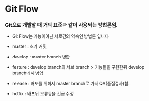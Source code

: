 # Git Flow
### Git으로 개발할 때 거의 표준과 같이 사용되는 방법론임.
- Git Flow는 기능이아닌 서로간의 약속인 방법론 입니다 

- master : 초기 커밋
- develop : master branch 병합 
- feature : develop branch의 서브 branch > 기능들을 구현한뒤 develop branch에서 병합
- release : 배포를 위해서 master branch로 가서 QA(품질검사)함.
- hotfix : 배포뒤 오류등을 긴급 수정